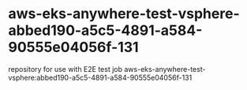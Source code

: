 # aws-eks-anywhere-test-vsphere-abbed190-a5c5-4891-a584-90555e04056f-131
repository for use with E2E test job aws-eks-anywhere-test-vsphere:abbed190-a5c5-4891-a584-90555e04056f-131
